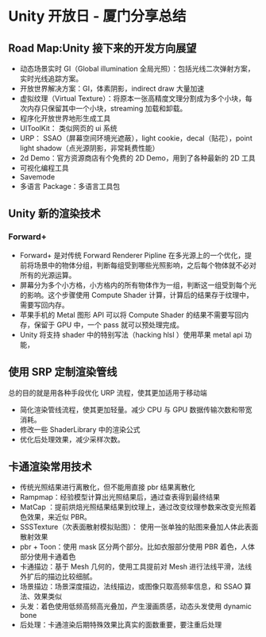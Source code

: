 # Unity 开放日 - 厦门分享总结

## Road Map:Unity 接下来的开发方向展望

* 动态场景实时 GI（Global illumination 全局光照）：包括光线二次弹射方案，实时光线追踪方案。
* 开放世界解决方案：GI，体素阴影，indirect draw 大量加速
* 虚拟纹理（Virtual Texture）：将原本一张高精度文理分割成为多个小块，每次内存只保留其中一个小块，streaming 加载和卸载。
* 程序化开放世界地形生成工具
* UIToolKit： 类似网页的 ui 系统
* URP： SSAO（屏幕空间环境光遮蔽），light cookie，decal（贴花），point light shadow（点光源阴影，非常耗费性能）
* 2d Demo：官方资源商店有个免费的 2D Demo，用到了各种最新的 2D 工具
* 可视化编程工具
* Savemode
* 多语言 Package：多语言工具包

## Unity 新的渲染技术

### Forward+

* Forward+ 是对传统 Forward Renderer Pipline 在多光源上的一个优化，提前将场景中的物体分组，判断每组受到哪些光照影响，之后每个物体就不必对所有的光源运算。
* 屏幕分为多个小方格，小方格内的所有物体作为一组，判断这一组受到每个光的影响。这个步骤使用 Compute Shader 计算，计算后的结果存于纹理中，需要写回内存。
* 苹果手机的 Metal 图形 API 可以将 Compute Shader 的结果不需要写回内存，保留于 GPU 中，一个 pass 就可以预处理完成。
* Unity 将支持 shader 中的特别写法（hacking hlsl ）使用苹果 metal api 功能，

## 使用 SRP 定制渲染管线

总的目的就是用各种手段优化 URP 流程，使其更加适用于移动端

* 简化渲染管线流程，使其更加轻量。减少 CPU 与 GPU 数据传输次数和带宽消耗。
* 修改一些 ShaderLibrary 中的渲染公式
* 优化后处理效果，减少采样次数。

## 卡通渲染常用技术

* 传统光照结果进行离散化，但不能用直接 pbr 结果离散化
* Rampmap：经验模型计算出光照结果后，通过查表得到最终结果
* MatCap ：提前烘焙光照结果结果到纹理上，通过改变纹理参数来改变光照着色效果，来近似 PBR。
* SSSTexture（次表面散射模拟贴图）： 使用一张单独的贴图来叠加人体此表面散射效果
* pbr + Toon：使用 mask 区分两个部分。比如衣服部分使用 PBR 着色，人体部分使用卡通着色
* 卡通描边：基于 Mesh 几何的，使用工具提前对 Mesh 进行法线平滑，法线外扩后的描边比较细腻。
* 场景描边：场景深度描边，法线描边，或图像只取高频率信息，和 SSAO 算法、效果类似
* 头发：着色使用低频高频高光叠加，产生漫画质感，动态头发使用 dynamic bone
* 后处理：卡通渲染后期特殊效果比真实的面数重要，要注重后处理
